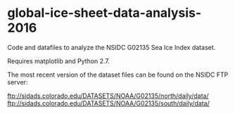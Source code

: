 # global-ice-sheet-data-analysis-2016
Code and datafiles to analyze the NSIDC G02135 Sea Ice Index dataset.

Requires matplotlib and Python 2.7.

The most recent version of the dataset files can be found on the NSIDC FTP server:

ftp://sidads.colorado.edu/DATASETS/NOAA/G02135/north/daily/data/
ftp://sidads.colorado.edu/DATASETS/NOAA/G02135/south/daily/data/
